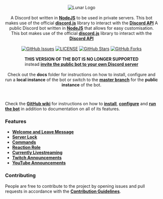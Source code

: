<p align="center">
<img src="https://i.imgur.com/npWx6WS.png" alt="Lunar Logo">
<br><br>
A Discord bot written in <b><a href="https://nodejs.org">NodeJS</a></b> to be used in private servers. This bot makes use of the official <b><a href="https://github.com/discordjs/discord.js">discord.js</a></b> library to interact with the <b><a href="https://discordapp.com/developers/docs/intro">Discord API</a></b>
A public Discord bot written in <b><a href="https://nodejs.org">NodeJS</a></b> that allows for easy customisation. This bot makes use of the official <b><a href="https://github.com/discordjs/discord.js">discord.js</a></b> library to interact with the <b><a href="https://discordapp.com/developers/docs/intro">Discord API</a></b>
<br><br>
<a href="https://github.com/maikdevries/Lunar/issues"><img src="https://img.shields.io/github/issues/maikdevries/Lunar?color=233a54&style=flat-square" alt="GitHub Issues"></a>
<a href="https://github.com/maikdevries/Lunar/blob/master/LICENSE"><img src="https://img.shields.io/github/license/maikdevries/Lunar?color=233a54&style=flat-square" alt="LICENSE"></a>
<a href="https://github.com/maikdevries/Lunar/stargazers"><img src="https://img.shields.io/github/stars/maikdevries/Lunar?color=233a54&style=flat-square" alt="GitHub Stars"></a>
<a href="https://github.com/maikdevries/Lunar/network/members"><img src="https://img.shields.io/github/forks/maikdevries/Lunar?color=233a54&style=flat-square" alt="GitHub Forks"></a>
<br><br>
<b>THIS VERSION OF THE BOT IS NO LONGER SUPPORTED</b>
<br>instead <b><a href="https://lunar.marvonon.com">invite the public bot to your own Discord server</a></b><br>
<br>
Check out the <b>docs</b> folder for instructions on how to install, configure and run a <b>local instance</b> of the bot or switch to the <b><a href="https://github.com/maikdevries/Lunar/tree/master">master branch</a></b> for the <b>public instance</b> of the bot.
</p>
<br>

Check the **[GitHub wiki](https://github.com/maikdevries/Lunar/wiki)** for instructions on how to **[install](https://github.com/maikdevries/Lunar/wiki/Installation)**, **[configure](https://github.com/maikdevries/Lunar/wiki/Configuring-the-bot)** and **[run the bot](https://github.com/maikdevries/Lunar/wiki/Running-the-bot)** in addition to documentation on all of its features.

### Features
* **[Welcome and Leave Message](https://github.com/maikdevries/Lunar/wiki/Welcome-and-Leave-Message)**
* **[Server Lock](https://github.com/maikdevries/Lunar/wiki/Server-Lock)**
* **[Commands](https://github.com/maikdevries/Lunar/wiki/Commands)**
* **[Reaction Role](https://github.com/maikdevries/Lunar/wiki/Reaction-Role)**
* **[Currently Livestreaming](https://github.com/maikdevries/Lunar/wiki/Currently-Livestreaming)**
* **[Twitch Announcements](https://github.com/maikdevries/Lunar/wiki/Twitch-Announcements)**
* **[YouTube Announcements](https://github.com/maikdevries/Lunar/wiki/Youtube-Announcements)**

### Contributing
People are free to contribute to the project by opening issues and pull requests in accordance with the **[Contribution Guidelines](https://github.com/maikdevries/Lunar/blob/master/.github/CONTRIBUTING.md)**.
